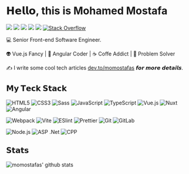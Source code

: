 # 𝗛𝗲𝗹𝗹𝗼, this is Mohamed Mostafa

[![](https://img.shields.io/badge/-@mohmostafas-%231DA1F2?style=flat-square&logo=twitter&logoColor=ffffff)](https://twitter.com/mohmostafas)
[![](https://img.shields.io/badge/-@momostafas-%23181717?style=flat-square&logo=github)](https://github.com/momostafas)
[![](https://img.shields.io/badge/-@mohmostafas-E4405F?style=flat-square&logo=instagram&logoColor=white)](https://www.instagram.com/mohmostafas)
[![](https://img.shields.io/badge/dynamic/json?style=for-the-badge&labelColor=black&color=%23ffa116&label=momostafas&query=solvedOverTotal&url=https%3A%2F%2Fbadge.xyli.tech/%2Fapi%2Fusers%2Fmomostafas&logo=leetcode&logoColor=yellow&style=flat-square)](https://leetcode.com/momostafas/)
[![](https://img.shields.io/website?color=0ab9e6&style=flat-square&up_message=momostafas.com&url=https%3A%2F%2Fxlbd.me)](https://momostafasportfolio.z1.web.core.windows.net)
[![Stack Overflow](https://img.shields.io/badge/-mohamed-mostafa-%23FF5722?style=flat-square&logo=stackoverflow&logoColor=ffffff)](https://stackoverflow.com/users/12043678)


:computer: Senior Front-end Software Engineer.

:alien: Vue.js Fancy | 🖖 Angular Coder | ☕️ Coffe Addict | :robot: Problem Solver

:writing_hand: I write some cool tech articles [dev.to/momostafas](https://dev.to/momostafas) 𝙛𝙤𝙧 𝙢𝙤𝙧𝙚 𝙙𝙚𝙩𝙖𝙞𝙡𝙨.  

## 𝗠𝘆 𝗧𝗲𝗰𝗸 𝗦𝘁𝗮𝗰𝗸

![HTML5](https://img.shields.io/badge/-HTML5-%23E44D27?style=flat-square&logo=html5&logoColor=ffffff)
![CSS3](https://img.shields.io/badge/-CSS3-%231572B6?style=flat-square&logo=css3)
![Sass](https://img.shields.io/badge/-Sass-%23CC6699?style=flat-square&logo=sass&logoColor=ffffff)
![JavaScript](https://img.shields.io/badge/-JavaScript-%23F7DF1C?style=flat-square&logo=javascript&logoColor=000000&labelColor=%23F7DF1C&color=%23FFCE5A)
![TypeScript](https://img.shields.io/badge/-TypeScript-007ACC?style=flat-square&logo=typescript&logoColor=white)
![Vue.js](https://img.shields.io/badge/-Vue.js-%232c3e50?style=flat-square&logo=vuedotjs)
![Nuxt](https://img.shields.io/badge/-Nuxt.js-%23282C34?style=flat-square&logo=nuxtdotjs)
![Angular](https://img.shields.io/badge/-Angular-%23B52E31?style=flat-square&logo=angular)

![Webpack](https://img.shields.io/badge/-Webpack-%232C3A42?style=flat-square&logo=webpack)
![Vite](https://img.shields.io/badge/-Vite-%23646CFF?style=flat-square&logo=vite&logoColor=ffffff)
![ESlint](https://img.shields.io/badge/-ESLint-%234B32C3?style=flat-square&logo=eslint)
![Prettier](https://img.shields.io/badge/-Prettier-%23F7B93E?style=flat-square&logo=prettier&logoColor=ffffff)
![Git](https://img.shields.io/badge/-Git-%23F05032?style=flat-square&logo=git&logoColor=%23ffffff)
![GitLab](https://img.shields.io/badge/-GitLab-FCA121?style=flat-square&logo=gitlab)

![Node.js](https://img.shields.io/badge/-Node.js-%303030?style=flat-square&logo=node.js&logoColor=ffffff)
![ASP .Net](https://img.shields.io/badge/-.NET-%23000080?style=flat-square&logo=.net&logoColor=ffffff)
![CPP](https://img.shields.io/badge/C++-00599C?style=flat&logo=c%2B%2B&logoColor=white)

## 𝗦𝘁𝗮𝘁𝘀

![momostafas' github stats](https://github-readme-stats.vercel.app/api?username=momostafas&show_icons=true&theme=dracula)
